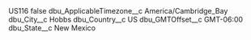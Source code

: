 <?xml version="1.0" encoding="UTF-8"?>
<CustomMetadata xmlns="http://soap.sforce.com/2006/04/metadata" xmlns:xsi="http://www.w3.org/2001/XMLSchema-instance" xmlns:xsd="http://www.w3.org/2001/XMLSchema">
    <label>US116</label>
    <protected>false</protected>
    <values>
        <field>dbu_ApplicableTimezone__c</field>
        <value xsi:type="xsd:string">America/Cambridge_Bay</value>
    </values>
    <values>
        <field>dbu_City__c</field>
        <value xsi:type="xsd:string">Hobbs</value>
    </values>
    <values>
        <field>dbu_Country__c</field>
        <value xsi:type="xsd:string">US</value>
    </values>
    <values>
        <field>dbu_GMTOffset__c</field>
        <value xsi:type="xsd:string">GMT-06:00</value>
    </values>
    <values>
        <field>dbu_State__c</field>
        <value xsi:type="xsd:string">New Mexico</value>
    </values>
</CustomMetadata>
